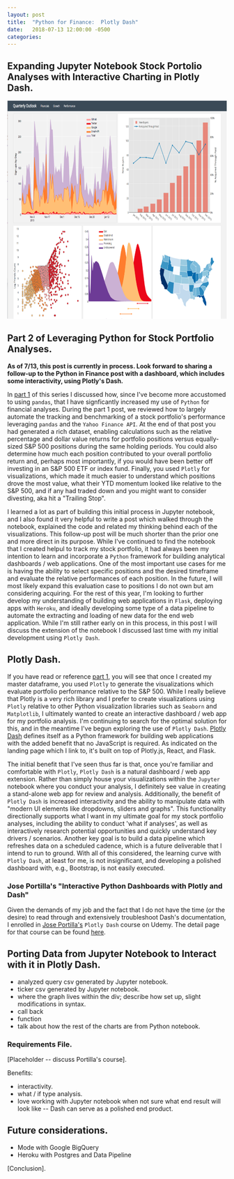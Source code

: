 ```yaml
---
layout: post
title:  "Python for Finance:  Plotly Dash"
date:   2018-07-13 12:00:00 -0500
categories: 
---
```


## Expanding Jupyter Notebook Stock Portolio Analyses with Interactive Charting in Plotly Dash.

<img src="/assets/plotly_dash_dashboard_hero.png" alt="Python Finance" height="500"  style="width: 100%">

## Part 2 of Leveraging Python for Stock Portfolio Analyses.

**As of 7/13, this post is currently in process.  Look forward to sharing a follow-up to the Python in Finance post with a dashboard, which includes some interactivity, using Plotly's Dash.**

In [part 1](https://towardsdatascience.com/python-for-finance-stock-portfolio-analyses-6da4c3e61054) of this series I discussed how, since I've become more accustomed to using ``pandas``, that I have signficantly increased my use of ``Python`` for financial analyses.   During the part 1 post, we reviewed how to largely automate the tracking and benchmarking of a stock portfolio's performance leveraging ``pandas`` and the ``Yahoo Finance API``.  At the end of that post you had generated a rich dataset, enabling calculations such as the relative percentage and dollar value returns for portfolio positions versus equally-sized S&P 500 positions during the same holding periods.  You could also determine how much each position contributed to your overall portfolio return and, perhaps most importantly, if you would have been better off investing in an S&P 500 ETF or index fund.  Finally, you used ``Plotly`` for visualizations, which made it much easier to understand which positions drove the most value, what their YTD momentum looked like relative to the S&P 500, and if any had traded down and you might want to consider divesting, aka hit a "Trailing Stop".

I learned a lot as part of building this initial process in Jupyter notebook, and I also found it very helpful to write a post which walked through the notebook, explained the code and related my thinking behind each of the visualizations.  This follow-up post will be much shorter than the prior one and more direct in its purpose.  While I've continued to find the notebook that I created helpul to track my stock portfolio, it had always been my intention to learn and incorporate a ``Python`` framework for building analytical dashboards / web applications.  One of the most important use cases for me is having the ability to select specific positions and the desired timeframe and evaluate the relative performances of each position.  In the future, I will most likely expand this evaluation case to positions I do not own but am considering acquiring.  For the rest of this year, I'm looking to further develop my understanding of building web applications in ``Flask``, deploying apps with ``Heroku``, and ideally developing some type of a data pipeline to automate the extracting and loading of new data for the end web application.  While I'm still rather early on in this process, in this post I will discuss the extension of the notebook I discussed last time with my initial development using ``Plotly Dash``.    

## Plotly Dash.
If you have read or reference [part 1](https://towardsdatascience.com/python-for-finance-stock-portfolio-analyses-6da4c3e61054), you will see that once I created my master dataframe, you used ``Plotly`` to generate the visualizations which evaluate portfolio performance relative to the S&P 500.  While I really believe that Plotly is a very rich library and I prefer to create visualizations using ``Plotly`` relative to other Python visualization libraries such as ``Seaborn`` and ``Matplotlib``, I ultimately wanted to create an interactive dashboard / web app for my portfolio analysis.  I'm continuing to search for the optimal solution for this, and in the meantime I've begun exploring the use of ``Plotly Dash``.  [Plotly Dash](https://plot.ly/products/dash/) defines itself as a Python framework for building web applications with the added benefit that no JavaScript is required.  As indicated on the landing page which I link to, it's built on top of Plotly.js, React, and Flask.  

The initial benefit that I've seen thus far is that, once you're familiar and comfortable with ``Plotly``, ``Plotly Dash`` is a natural dashboard / web app extension.  Rather than simply house your visualizations within the ``Jupyter`` notebook where you conduct your analysis, I definitely see value in creating a stand-alone web app for review and analysis.  Additionally, the benefit of ``Plotly Dash`` is increased interactivity and the ability to manipulate data with "modern UI elements like dropdowns, sliders and graphs".  This functionality directionally supports what I want in my ultimate goal for my stock portfolio analyses, including the ability to conduct 'what if analyses', as well as interactively research potential opportunities and quickly understand key drivers / scenarios.  Another key goal is to build a data pipeline which refreshes data on a scheduled cadence, which is a future deliverable that I intend to run to ground.  With all of this considered, the learning curve with ``Plotly Dash``, at least for me, is not insignificant, and developing a polished dashboard with, e.g., Bootstrap, is not easily executed.  

### Jose Portilla's "Interactive Python Dashboards with Plotly and Dash"
Given the demands of my job and the fact that I do not have the time (or the desire) to read through and extensively troubleshoot Dash's documentation, I enrolled in [Jose Portilla's](https://medium.com/@josemarcialportilla) ``Plotly Dash`` course on Udemy.  The detail page for that course can be found [here](https://www.udemy.com/interactive-python-dashboards-with-plotly-and-dash/).


## Porting Data from Jupyter Notebook to Interact with it in Plotly Dash.

* analyzed query csv generated by Jupyter notebook.
* ticker csv generated by Jupyter notebook. 
* where the graph lives within the div; describe how set up, slight modifications in syntax.
* call back
* function
* talk about how the rest of the charts are from Python notebook.

### Requirements File.
[Placeholder -- discuss Portilla's course].

Benefits:
* interactivity.
* what / if type analysis.
* love working with Jupyter notebook when not sure what end result will look like -- Dash can serve as a polished end product.


## Future considerations.
* Mode with Google BigQuery
* Heroku with Postgres and Data Pipeline



[Conclusion].
